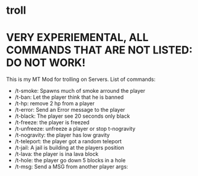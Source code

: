 # troll
# VERY EXPERIEMENTAL, ALL COMMANDS THAT ARE NOT LISTED: DO NOT WORK!
This is my MT Mod for trolling on Servers.
List of commands:
* /t-smoke: Spawns much of smoke arround the player
* /t-ban: Let the player think that he is banned
* /t-hp: remove 2 hp from a player
* /t-error: Send an Error message to the player
* /t-black: The player see 20 seconds only black
* /t-freeze: the player is freezed
* /t-unfreeze: unfreeze a player or stop t-nogravity
* /t-nogravity: the player has low gravity
* /t-teleport: the player got a random teleport
* /t-jail: A jail is building at the players position
* /t-lava: the player is ina lava block
* /t-hole: the player go down 5 blocks in a hole
* /t-msg: Send a MSG from another player args: <from> <to> <msg>

